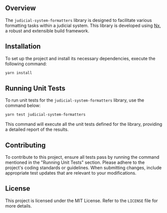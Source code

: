 ## Overview

The `judicial-system-formatters` library is designed to facilitate various formatting tasks within a judicial system. This library is developed using [Nx](https://nx.dev), a robust and extensible build framework.

## Installation

To set up the project and install its necessary dependencies, execute the following command:

```bash
yarn install
```

## Running Unit Tests

To run unit tests for the `judicial-system-formatters` library, use the command below:

```bash
yarn test judicial-system-formatters
```

This command will execute all the unit tests defined for the library, providing a detailed report of the results.

## Contributing

To contribute to this project, ensure all tests pass by running the command mentioned in the "Running Unit Tests" section. Please adhere to the project's coding standards or guidelines. When submitting changes, include appropriate test updates that are relevant to your modifications.

## License

This project is licensed under the MIT License. Refer to the `LICENSE` file for more details.
